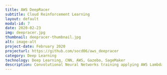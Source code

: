 ```yaml
---
title: AWS DeepRacer 
subtitle: Cloud Reinforcement Learning
layout: default
modal-id: 7
date: 2020-02-23
img: deepracer.jpg
thumbnail: deepracer-thumbnail.jpg
alt: image-alt
project-date: February 2020
projecturl: https://github.com/socd06/aws_deepracer
category: Deep Learning
technology: Deep Learning, CNN, AWS, Gazebo, SageMaker
description: Convolutional Neural Networks training applying AWS Lambda function, optimization using SageMaker and simulation tested on RoboMaker.
---
```

